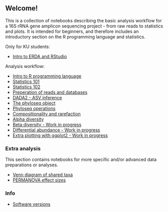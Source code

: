 ## Welcome!

This is a collection of notebooks describing the basic analysis workflow for a 16S rRNA gene amplicon sequencing project - from raw reads to statistics and plots. It is intended for beginners, and therefore includes an introductory section on the R programming language and statistics.

Only for KU students:
* [Intro to ERDA and RStudio](html/Rstudio.html)

Analysis workflow:
* [Intro to R programming language](html/R.html)
* [Statistics 101](html/stats.html)
* [Statistics 102](html/stats2.html)
* [Preperation of reads and databases](html/prepare.html)
* [DADA2 - ASV inference](html/dada2.html)
* [The phyloseq object](html/phyloseq_object.html)
* [Phyloseq operations](html/phyloseq_operations.html)
* [Compositionality and rarefaction](html/compositionality.html)
* [Alpha diversity](html/alpha.html)
* [Beta diversity - Work in progress](html/beta.html)
* [Differential abundance - Work in progress](html/diff_abund.html)
* [Extra plotting with ggplot2 - Work in progress](html/ggplot2.html)

### Extra analysis
This section contains notebooks for more specific and/or advanced data preparations or analyses. 
* [Venn diagram of shared taxa](html/venn.html)
* [PERMANOVA effect sizes](html/omegasq.html)

### Info
* [Software versions](html/versions.html)


